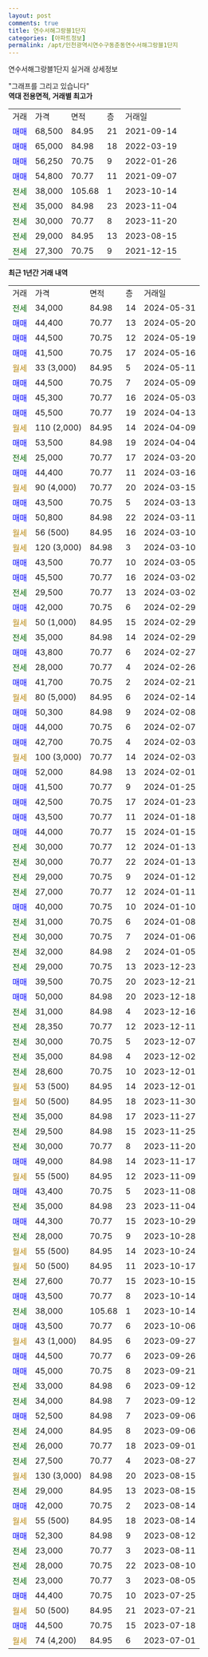 ```yaml
---
layout: post
comments: true
title: 연수서해그랑블1단지
categories: [아파트정보]
permalink: /apt/인천광역시연수구동춘동연수서해그랑블1단지
---
```


연수서해그랑블1단지 실거래 상세정보

<script type="text/javascript">
  google.charts.load('current', {'packages':['line', 'corechart']});
  google.charts.setOnLoadCallback(drawChart);

  function drawChart() {
    var data = new google.visualization.DataTable();
    data.addColumn('date', '거래일');
    data.addColumn('number', "매매");
    data.addColumn('number', "전세");
    data.addColumn('number', "전매");

    data.addRows([[new Date(Date.parse("2024-05-31")), null, 34000, null], [new Date(Date.parse("2024-05-20")), 44400, null, null], [new Date(Date.parse("2024-05-19")), 44500, null, null], [new Date(Date.parse("2024-05-16")), 41500, null, null], [new Date(Date.parse("2024-05-11")), null, null, null], [new Date(Date.parse("2024-05-09")), 44500, null, null], [new Date(Date.parse("2024-05-03")), 45300, null, null], [new Date(Date.parse("2024-04-13")), 45500, null, null], [new Date(Date.parse("2024-04-09")), null, null, null], [new Date(Date.parse("2024-04-04")), 53500, null, null], [new Date(Date.parse("2024-03-20")), null, 25000, null], [new Date(Date.parse("2024-03-16")), 44400, null, null], [new Date(Date.parse("2024-03-15")), null, null, null], [new Date(Date.parse("2024-03-13")), 43500, null, null], [new Date(Date.parse("2024-03-11")), 50800, null, null], [new Date(Date.parse("2024-03-10")), null, null, null], [new Date(Date.parse("2024-03-10")), null, null, null], [new Date(Date.parse("2024-03-05")), 43500, null, null], [new Date(Date.parse("2024-03-02")), 45500, null, null], [new Date(Date.parse("2024-03-02")), null, 29500, null], [new Date(Date.parse("2024-02-29")), 42000, null, null], [new Date(Date.parse("2024-02-29")), null, null, null], [new Date(Date.parse("2024-02-29")), null, 35000, null], [new Date(Date.parse("2024-02-27")), 43800, null, null], [new Date(Date.parse("2024-02-26")), null, 28000, null], [new Date(Date.parse("2024-02-21")), 41700, null, null], [new Date(Date.parse("2024-02-14")), null, null, null], [new Date(Date.parse("2024-02-08")), 50300, null, null], [new Date(Date.parse("2024-02-07")), 44000, null, null], [new Date(Date.parse("2024-02-03")), 42700, null, null], [new Date(Date.parse("2024-02-03")), null, null, null], [new Date(Date.parse("2024-02-01")), 52000, null, null], [new Date(Date.parse("2024-01-25")), 41500, null, null], [new Date(Date.parse("2024-01-23")), 42500, null, null], [new Date(Date.parse("2024-01-18")), 43500, null, null], [new Date(Date.parse("2024-01-15")), 44000, null, null], [new Date(Date.parse("2024-01-13")), null, 30000, null], [new Date(Date.parse("2024-01-13")), null, 30000, null], [new Date(Date.parse("2024-01-12")), null, 29000, null], [new Date(Date.parse("2024-01-11")), null, 27000, null], [new Date(Date.parse("2024-01-10")), 40000, null, null], [new Date(Date.parse("2024-01-08")), null, 31000, null], [new Date(Date.parse("2024-01-06")), null, 30000, null], [new Date(Date.parse("2024-01-05")), null, 32000, null], [new Date(Date.parse("2023-12-23")), null, 29000, null], [new Date(Date.parse("2023-12-21")), 39500, null, null], [new Date(Date.parse("2023-12-18")), 50000, null, null], [new Date(Date.parse("2023-12-16")), null, 31000, null], [new Date(Date.parse("2023-12-11")), null, 28350, null], [new Date(Date.parse("2023-12-07")), null, 30000, null], [new Date(Date.parse("2023-12-02")), null, 35000, null], [new Date(Date.parse("2023-12-01")), null, 28600, null], [new Date(Date.parse("2023-12-01")), null, null, null], [new Date(Date.parse("2023-11-30")), null, null, null], [new Date(Date.parse("2023-11-27")), null, 35000, null], [new Date(Date.parse("2023-11-25")), null, 29500, null], [new Date(Date.parse("2023-11-20")), null, 30000, null], [new Date(Date.parse("2023-11-17")), 49000, null, null], [new Date(Date.parse("2023-11-09")), null, null, null], [new Date(Date.parse("2023-11-08")), 43400, null, null], [new Date(Date.parse("2023-11-04")), null, 35000, null], [new Date(Date.parse("2023-10-29")), 44300, null, null], [new Date(Date.parse("2023-10-28")), null, 28000, null], [new Date(Date.parse("2023-10-24")), null, null, null], [new Date(Date.parse("2023-10-17")), null, null, null], [new Date(Date.parse("2023-10-15")), null, 27600, null], [new Date(Date.parse("2023-10-14")), 43500, null, null], [new Date(Date.parse("2023-10-14")), null, 38000, null], [new Date(Date.parse("2023-10-06")), 43500, null, null], [new Date(Date.parse("2023-09-27")), null, null, null], [new Date(Date.parse("2023-09-26")), 44500, null, null], [new Date(Date.parse("2023-09-21")), 45000, null, null], [new Date(Date.parse("2023-09-12")), null, 33000, null], [new Date(Date.parse("2023-09-12")), null, 34000, null], [new Date(Date.parse("2023-09-06")), 52500, null, null], [new Date(Date.parse("2023-09-06")), null, 24000, null], [new Date(Date.parse("2023-09-01")), null, 26000, null], [new Date(Date.parse("2023-08-27")), null, 27500, null], [new Date(Date.parse("2023-08-15")), null, null, null], [new Date(Date.parse("2023-08-15")), null, 29000, null], [new Date(Date.parse("2023-08-14")), 42000, null, null], [new Date(Date.parse("2023-08-14")), null, null, null], [new Date(Date.parse("2023-08-12")), 52300, null, null], [new Date(Date.parse("2023-08-11")), null, 23000, null], [new Date(Date.parse("2023-08-10")), null, 28000, null], [new Date(Date.parse("2023-08-05")), null, 23000, null], [new Date(Date.parse("2023-07-25")), 44400, null, null], [new Date(Date.parse("2023-07-21")), null, null, null], [new Date(Date.parse("2023-07-18")), 44500, null, null], [new Date(Date.parse("2023-07-01")), null, null, null]]);

    var options = {
      hAxis: {
        format: 'yyyy/MM/dd'
      },    
      lineWidth: 0,
      pointsVisible: true,    
      title: '최근 1년간 유형별 실거래가 분포',
      legend: { position: 'bottom' }
    };

    var formatter = new google.visualization.NumberFormat({pattern:'###,###'} );
    formatter.format(data, 1);
    formatter.format(data, 2);
    
    setTimeout(function() {
        var chart = new google.visualization.LineChart(document.getElementById('columnchart_material'));
        chart.draw(data, (options));
        document.getElementById('loading').style.display = 'none';
    }, 200);
  }
</script>


<div id="loading" style="z-index:20; display: block; margin-left: 0px">"그래프를 그리고 있습니다"</div>
<div id="columnchart_material" style="width: 95%; margin-left: 0px; display: block"></div>
<!-- contents start -->
<b>역대 전용면적, 거래별 최고가</b>
<table class="sortable">
    <tr>
      <td>거래</td>
      <td>가격</td>
      <td>면적</td>
      <td>층</td>
      <td>거래일</td>
    </tr>
        <tr>
          <td><a style="color: blue">매매</a></td>
          <td>68,500</td>
          <td>84.95</td>
          <td>21</td>
          <td>2021-09-14</td>
        </tr>            <tr>
          <td><a style="color: blue">매매</a></td>
          <td>65,000</td>
          <td>84.98</td>
          <td>18</td>
          <td>2022-03-19</td>
        </tr>            <tr>
          <td><a style="color: blue">매매</a></td>
          <td>56,250</td>
          <td>70.75</td>
          <td>9</td>
          <td>2022-01-26</td>
        </tr>            <tr>
          <td><a style="color: blue">매매</a></td>
          <td>54,800</td>
          <td>70.77</td>
          <td>11</td>
          <td>2021-09-07</td>
        </tr>        
        <tr>
              <td><a style="color: darkgreen">전세</a></td>
              <td>38,000</td>
              <td>105.68</td>
              <td>1</td>
              <td>2023-10-14</td>
            </tr>            <tr>
              <td><a style="color: darkgreen">전세</a></td>
              <td>35,000</td>
              <td>84.98</td>
              <td>23</td>
              <td>2023-11-04</td>
            </tr>            <tr>
              <td><a style="color: darkgreen">전세</a></td>
              <td>30,000</td>
              <td>70.77</td>
              <td>8</td>
              <td>2023-11-20</td>
            </tr>            <tr>
              <td><a style="color: darkgreen">전세</a></td>
              <td>29,000</td>
              <td>84.95</td>
              <td>13</td>
              <td>2023-08-15</td>
            </tr>            <tr>
              <td><a style="color: darkgreen">전세</a></td>
              <td>27,300</td>
              <td>70.75</td>
              <td>9</td>
              <td>2021-12-15</td>
            </tr>        
    
</table>

<b>최근 1년간 거래 내역</b>

<table class="sortable">
    <tr>
      <td>거래</td>
      <td>가격</td>
      <td>면적</td>
      <td>층</td>
      <td>거래일</td>
    </tr>
    <tr>
      <td><a style="color: darkgreen">전세</a></td>
      <td>34,000</td>
      <td>84.98</td>
      <td>14</td>
      <td>2024-05-31</td>
    </tr>          <tr>
      <td><a style="color: blue">매매</a></td>
      <td>44,400</td>
      <td>70.77</td>
      <td>13</td>
      <td>2024-05-20</td>
    </tr>          <tr>
      <td><a style="color: blue">매매</a></td>
      <td>44,500</td>
      <td>70.75</td>
      <td>12</td>
      <td>2024-05-19</td>
    </tr>          <tr>
      <td><a style="color: blue">매매</a></td>
      <td>41,500</td>
      <td>70.75</td>
      <td>17</td>
      <td>2024-05-16</td>
    </tr>          <tr>
      <td><a style="color: darkgoldenrod">월세</a></td>
      <td>33 (3,000)</td>
      <td>84.95</td>
      <td>5</td>
      <td>2024-05-11</td>
    </tr>          <tr>
      <td><a style="color: blue">매매</a></td>
      <td>44,500</td>
      <td>70.75</td>
      <td>7</td>
      <td>2024-05-09</td>
    </tr>          <tr>
      <td><a style="color: blue">매매</a></td>
      <td>45,300</td>
      <td>70.77</td>
      <td>16</td>
      <td>2024-05-03</td>
    </tr>          <tr>
      <td><a style="color: blue">매매</a></td>
      <td>45,500</td>
      <td>70.77</td>
      <td>19</td>
      <td>2024-04-13</td>
    </tr>          <tr>
      <td><a style="color: darkgoldenrod">월세</a></td>
      <td>110 (2,000)</td>
      <td>84.95</td>
      <td>14</td>
      <td>2024-04-09</td>
    </tr>          <tr>
      <td><a style="color: blue">매매</a></td>
      <td>53,500</td>
      <td>84.98</td>
      <td>19</td>
      <td>2024-04-04</td>
    </tr>          <tr>
      <td><a style="color: darkgreen">전세</a></td>
      <td>25,000</td>
      <td>70.77</td>
      <td>17</td>
      <td>2024-03-20</td>
    </tr>          <tr>
      <td><a style="color: blue">매매</a></td>
      <td>44,400</td>
      <td>70.77</td>
      <td>11</td>
      <td>2024-03-16</td>
    </tr>          <tr>
      <td><a style="color: darkgoldenrod">월세</a></td>
      <td>90 (4,000)</td>
      <td>70.77</td>
      <td>20</td>
      <td>2024-03-15</td>
    </tr>          <tr>
      <td><a style="color: blue">매매</a></td>
      <td>43,500</td>
      <td>70.75</td>
      <td>5</td>
      <td>2024-03-13</td>
    </tr>          <tr>
      <td><a style="color: blue">매매</a></td>
      <td>50,800</td>
      <td>84.98</td>
      <td>22</td>
      <td>2024-03-11</td>
    </tr>          <tr>
      <td><a style="color: darkgoldenrod">월세</a></td>
      <td>56 (500)</td>
      <td>84.95</td>
      <td>16</td>
      <td>2024-03-10</td>
    </tr>          <tr>
      <td><a style="color: darkgoldenrod">월세</a></td>
      <td>120 (3,000)</td>
      <td>84.98</td>
      <td>3</td>
      <td>2024-03-10</td>
    </tr>          <tr>
      <td><a style="color: blue">매매</a></td>
      <td>43,500</td>
      <td>70.77</td>
      <td>10</td>
      <td>2024-03-05</td>
    </tr>          <tr>
      <td><a style="color: blue">매매</a></td>
      <td>45,500</td>
      <td>70.77</td>
      <td>16</td>
      <td>2024-03-02</td>
    </tr>          <tr>
      <td><a style="color: darkgreen">전세</a></td>
      <td>29,500</td>
      <td>70.77</td>
      <td>13</td>
      <td>2024-03-02</td>
    </tr>          <tr>
      <td><a style="color: blue">매매</a></td>
      <td>42,000</td>
      <td>70.75</td>
      <td>6</td>
      <td>2024-02-29</td>
    </tr>          <tr>
      <td><a style="color: darkgoldenrod">월세</a></td>
      <td>50 (1,000)</td>
      <td>84.95</td>
      <td>15</td>
      <td>2024-02-29</td>
    </tr>          <tr>
      <td><a style="color: darkgreen">전세</a></td>
      <td>35,000</td>
      <td>84.98</td>
      <td>14</td>
      <td>2024-02-29</td>
    </tr>          <tr>
      <td><a style="color: blue">매매</a></td>
      <td>43,800</td>
      <td>70.77</td>
      <td>6</td>
      <td>2024-02-27</td>
    </tr>          <tr>
      <td><a style="color: darkgreen">전세</a></td>
      <td>28,000</td>
      <td>70.77</td>
      <td>4</td>
      <td>2024-02-26</td>
    </tr>          <tr>
      <td><a style="color: blue">매매</a></td>
      <td>41,700</td>
      <td>70.75</td>
      <td>2</td>
      <td>2024-02-21</td>
    </tr>          <tr>
      <td><a style="color: darkgoldenrod">월세</a></td>
      <td>80 (5,000)</td>
      <td>84.95</td>
      <td>6</td>
      <td>2024-02-14</td>
    </tr>          <tr>
      <td><a style="color: blue">매매</a></td>
      <td>50,300</td>
      <td>84.98</td>
      <td>9</td>
      <td>2024-02-08</td>
    </tr>          <tr>
      <td><a style="color: blue">매매</a></td>
      <td>44,000</td>
      <td>70.75</td>
      <td>6</td>
      <td>2024-02-07</td>
    </tr>          <tr>
      <td><a style="color: blue">매매</a></td>
      <td>42,700</td>
      <td>70.75</td>
      <td>4</td>
      <td>2024-02-03</td>
    </tr>          <tr>
      <td><a style="color: darkgoldenrod">월세</a></td>
      <td>100 (3,000)</td>
      <td>70.77</td>
      <td>14</td>
      <td>2024-02-03</td>
    </tr>          <tr>
      <td><a style="color: blue">매매</a></td>
      <td>52,000</td>
      <td>84.98</td>
      <td>13</td>
      <td>2024-02-01</td>
    </tr>          <tr>
      <td><a style="color: blue">매매</a></td>
      <td>41,500</td>
      <td>70.77</td>
      <td>9</td>
      <td>2024-01-25</td>
    </tr>          <tr>
      <td><a style="color: blue">매매</a></td>
      <td>42,500</td>
      <td>70.75</td>
      <td>17</td>
      <td>2024-01-23</td>
    </tr>          <tr>
      <td><a style="color: blue">매매</a></td>
      <td>43,500</td>
      <td>70.77</td>
      <td>11</td>
      <td>2024-01-18</td>
    </tr>          <tr>
      <td><a style="color: blue">매매</a></td>
      <td>44,000</td>
      <td>70.77</td>
      <td>15</td>
      <td>2024-01-15</td>
    </tr>          <tr>
      <td><a style="color: darkgreen">전세</a></td>
      <td>30,000</td>
      <td>70.77</td>
      <td>12</td>
      <td>2024-01-13</td>
    </tr>          <tr>
      <td><a style="color: darkgreen">전세</a></td>
      <td>30,000</td>
      <td>70.77</td>
      <td>22</td>
      <td>2024-01-13</td>
    </tr>          <tr>
      <td><a style="color: darkgreen">전세</a></td>
      <td>29,000</td>
      <td>70.75</td>
      <td>9</td>
      <td>2024-01-12</td>
    </tr>          <tr>
      <td><a style="color: darkgreen">전세</a></td>
      <td>27,000</td>
      <td>70.77</td>
      <td>12</td>
      <td>2024-01-11</td>
    </tr>          <tr>
      <td><a style="color: blue">매매</a></td>
      <td>40,000</td>
      <td>70.75</td>
      <td>10</td>
      <td>2024-01-10</td>
    </tr>          <tr>
      <td><a style="color: darkgreen">전세</a></td>
      <td>31,000</td>
      <td>70.75</td>
      <td>6</td>
      <td>2024-01-08</td>
    </tr>          <tr>
      <td><a style="color: darkgreen">전세</a></td>
      <td>30,000</td>
      <td>70.75</td>
      <td>7</td>
      <td>2024-01-06</td>
    </tr>          <tr>
      <td><a style="color: darkgreen">전세</a></td>
      <td>32,000</td>
      <td>84.98</td>
      <td>2</td>
      <td>2024-01-05</td>
    </tr>          <tr>
      <td><a style="color: darkgreen">전세</a></td>
      <td>29,000</td>
      <td>70.75</td>
      <td>13</td>
      <td>2023-12-23</td>
    </tr>          <tr>
      <td><a style="color: blue">매매</a></td>
      <td>39,500</td>
      <td>70.75</td>
      <td>20</td>
      <td>2023-12-21</td>
    </tr>          <tr>
      <td><a style="color: blue">매매</a></td>
      <td>50,000</td>
      <td>84.98</td>
      <td>20</td>
      <td>2023-12-18</td>
    </tr>          <tr>
      <td><a style="color: darkgreen">전세</a></td>
      <td>31,000</td>
      <td>84.98</td>
      <td>4</td>
      <td>2023-12-16</td>
    </tr>          <tr>
      <td><a style="color: darkgreen">전세</a></td>
      <td>28,350</td>
      <td>70.77</td>
      <td>12</td>
      <td>2023-12-11</td>
    </tr>          <tr>
      <td><a style="color: darkgreen">전세</a></td>
      <td>30,000</td>
      <td>70.75</td>
      <td>5</td>
      <td>2023-12-07</td>
    </tr>          <tr>
      <td><a style="color: darkgreen">전세</a></td>
      <td>35,000</td>
      <td>84.98</td>
      <td>4</td>
      <td>2023-12-02</td>
    </tr>          <tr>
      <td><a style="color: darkgreen">전세</a></td>
      <td>28,600</td>
      <td>70.75</td>
      <td>10</td>
      <td>2023-12-01</td>
    </tr>          <tr>
      <td><a style="color: darkgoldenrod">월세</a></td>
      <td>53 (500)</td>
      <td>84.95</td>
      <td>14</td>
      <td>2023-12-01</td>
    </tr>          <tr>
      <td><a style="color: darkgoldenrod">월세</a></td>
      <td>50 (500)</td>
      <td>84.95</td>
      <td>18</td>
      <td>2023-11-30</td>
    </tr>          <tr>
      <td><a style="color: darkgreen">전세</a></td>
      <td>35,000</td>
      <td>84.98</td>
      <td>17</td>
      <td>2023-11-27</td>
    </tr>          <tr>
      <td><a style="color: darkgreen">전세</a></td>
      <td>29,500</td>
      <td>84.98</td>
      <td>15</td>
      <td>2023-11-25</td>
    </tr>          <tr>
      <td><a style="color: darkgreen">전세</a></td>
      <td>30,000</td>
      <td>70.77</td>
      <td>8</td>
      <td>2023-11-20</td>
    </tr>          <tr>
      <td><a style="color: blue">매매</a></td>
      <td>49,000</td>
      <td>84.98</td>
      <td>14</td>
      <td>2023-11-17</td>
    </tr>          <tr>
      <td><a style="color: darkgoldenrod">월세</a></td>
      <td>55 (500)</td>
      <td>84.95</td>
      <td>12</td>
      <td>2023-11-09</td>
    </tr>          <tr>
      <td><a style="color: blue">매매</a></td>
      <td>43,400</td>
      <td>70.75</td>
      <td>5</td>
      <td>2023-11-08</td>
    </tr>          <tr>
      <td><a style="color: darkgreen">전세</a></td>
      <td>35,000</td>
      <td>84.98</td>
      <td>23</td>
      <td>2023-11-04</td>
    </tr>          <tr>
      <td><a style="color: blue">매매</a></td>
      <td>44,300</td>
      <td>70.77</td>
      <td>15</td>
      <td>2023-10-29</td>
    </tr>          <tr>
      <td><a style="color: darkgreen">전세</a></td>
      <td>28,000</td>
      <td>70.75</td>
      <td>9</td>
      <td>2023-10-28</td>
    </tr>          <tr>
      <td><a style="color: darkgoldenrod">월세</a></td>
      <td>55 (500)</td>
      <td>84.95</td>
      <td>14</td>
      <td>2023-10-24</td>
    </tr>          <tr>
      <td><a style="color: darkgoldenrod">월세</a></td>
      <td>50 (500)</td>
      <td>84.95</td>
      <td>11</td>
      <td>2023-10-17</td>
    </tr>          <tr>
      <td><a style="color: darkgreen">전세</a></td>
      <td>27,600</td>
      <td>70.77</td>
      <td>15</td>
      <td>2023-10-15</td>
    </tr>          <tr>
      <td><a style="color: blue">매매</a></td>
      <td>43,500</td>
      <td>70.77</td>
      <td>8</td>
      <td>2023-10-14</td>
    </tr>          <tr>
      <td><a style="color: darkgreen">전세</a></td>
      <td>38,000</td>
      <td>105.68</td>
      <td>1</td>
      <td>2023-10-14</td>
    </tr>          <tr>
      <td><a style="color: blue">매매</a></td>
      <td>43,500</td>
      <td>70.77</td>
      <td>6</td>
      <td>2023-10-06</td>
    </tr>          <tr>
      <td><a style="color: darkgoldenrod">월세</a></td>
      <td>43 (1,000)</td>
      <td>84.95</td>
      <td>6</td>
      <td>2023-09-27</td>
    </tr>          <tr>
      <td><a style="color: blue">매매</a></td>
      <td>44,500</td>
      <td>70.77</td>
      <td>6</td>
      <td>2023-09-26</td>
    </tr>          <tr>
      <td><a style="color: blue">매매</a></td>
      <td>45,000</td>
      <td>70.75</td>
      <td>8</td>
      <td>2023-09-21</td>
    </tr>          <tr>
      <td><a style="color: darkgreen">전세</a></td>
      <td>33,000</td>
      <td>84.98</td>
      <td>6</td>
      <td>2023-09-12</td>
    </tr>          <tr>
      <td><a style="color: darkgreen">전세</a></td>
      <td>34,000</td>
      <td>84.98</td>
      <td>7</td>
      <td>2023-09-12</td>
    </tr>          <tr>
      <td><a style="color: blue">매매</a></td>
      <td>52,500</td>
      <td>84.98</td>
      <td>7</td>
      <td>2023-09-06</td>
    </tr>          <tr>
      <td><a style="color: darkgreen">전세</a></td>
      <td>24,000</td>
      <td>84.95</td>
      <td>8</td>
      <td>2023-09-06</td>
    </tr>          <tr>
      <td><a style="color: darkgreen">전세</a></td>
      <td>26,000</td>
      <td>70.77</td>
      <td>18</td>
      <td>2023-09-01</td>
    </tr>          <tr>
      <td><a style="color: darkgreen">전세</a></td>
      <td>27,500</td>
      <td>70.77</td>
      <td>4</td>
      <td>2023-08-27</td>
    </tr>          <tr>
      <td><a style="color: darkgoldenrod">월세</a></td>
      <td>130 (3,000)</td>
      <td>84.98</td>
      <td>20</td>
      <td>2023-08-15</td>
    </tr>          <tr>
      <td><a style="color: darkgreen">전세</a></td>
      <td>29,000</td>
      <td>84.95</td>
      <td>13</td>
      <td>2023-08-15</td>
    </tr>          <tr>
      <td><a style="color: blue">매매</a></td>
      <td>42,000</td>
      <td>70.75</td>
      <td>2</td>
      <td>2023-08-14</td>
    </tr>          <tr>
      <td><a style="color: darkgoldenrod">월세</a></td>
      <td>55 (500)</td>
      <td>84.95</td>
      <td>18</td>
      <td>2023-08-14</td>
    </tr>          <tr>
      <td><a style="color: blue">매매</a></td>
      <td>52,300</td>
      <td>84.98</td>
      <td>9</td>
      <td>2023-08-12</td>
    </tr>          <tr>
      <td><a style="color: darkgreen">전세</a></td>
      <td>23,000</td>
      <td>70.77</td>
      <td>3</td>
      <td>2023-08-11</td>
    </tr>          <tr>
      <td><a style="color: darkgreen">전세</a></td>
      <td>28,000</td>
      <td>70.75</td>
      <td>22</td>
      <td>2023-08-10</td>
    </tr>          <tr>
      <td><a style="color: darkgreen">전세</a></td>
      <td>23,000</td>
      <td>70.77</td>
      <td>3</td>
      <td>2023-08-05</td>
    </tr>          <tr>
      <td><a style="color: blue">매매</a></td>
      <td>44,400</td>
      <td>70.75</td>
      <td>10</td>
      <td>2023-07-25</td>
    </tr>          <tr>
      <td><a style="color: darkgoldenrod">월세</a></td>
      <td>50 (500)</td>
      <td>84.95</td>
      <td>21</td>
      <td>2023-07-21</td>
    </tr>          <tr>
      <td><a style="color: blue">매매</a></td>
      <td>44,500</td>
      <td>70.75</td>
      <td>15</td>
      <td>2023-07-18</td>
    </tr>          <tr>
      <td><a style="color: darkgoldenrod">월세</a></td>
      <td>74 (4,200)</td>
      <td>84.95</td>
      <td>6</td>
      <td>2023-07-01</td>
    </tr>      </table>
<!-- contents end -->    

